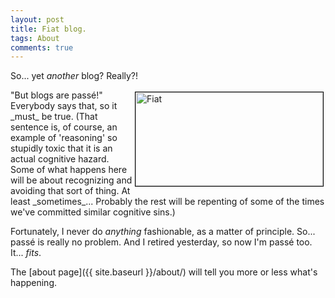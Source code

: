 ```yaml
---
layout: post
title: Fiat blog.
tags: About
comments: true
---
```


So... yet _another_ blog?  Really?!  

<img src="{{site.baseurl }}/images/2020-07-01-fiat-blog-fiat.jpg" width="300" height="150" alt="Fiat" title="Fiat" style="float: right; margin: 3px 3px 3px 3px; border: 1px solid #000000;">
"But blogs are passé!"  Everybody says that, so it _must_ be true.  (That sentence is,
of course, an example of 'reasoning' so stupidly toxic that it is an actual cognitive
hazard.  Some of what happens here will be about recognizing and avoiding that sort of
thing.  At least _sometimes_...  Probably the rest will be repenting of some of the times
we've committed similar cognitive sins.)  

Fortunately, I never do _anything_ fashionable, as a matter of principle.  So... passé is
really no problem.  And I retired yesterday, so now I'm passé too.  It... _fits_.  

The [about page]({{ site.baseurl }}/about/) will tell you more or less what's happening.  
